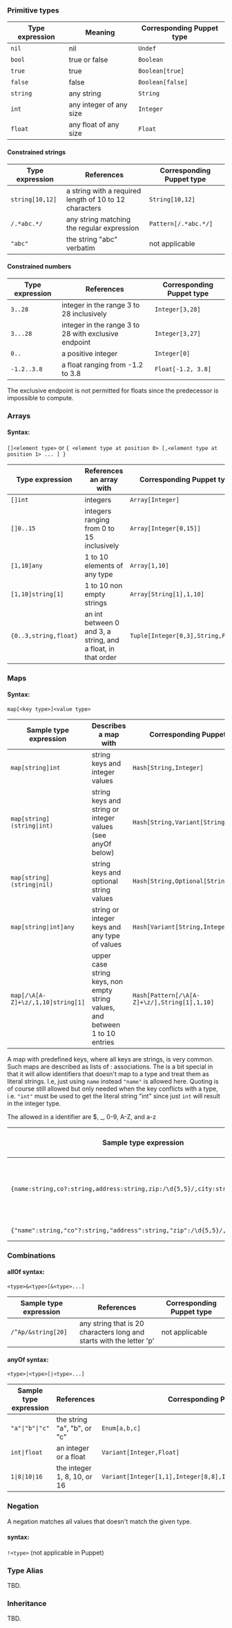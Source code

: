 ### Primitive types  
  
|Type expression|Meaning|Corresponding Puppet type|
|---------------|-------|-------------------------|
|`nil`|nil|`Undef`|
|`bool`|true or false|`Boolean`|
|`true`|true|`Boolean[true]`|
|`false`|false|`Boolean[false]`|
|`string`|any string|`String`|
|`int`|any integer of any size|`Integer`|
|`float`|any float of any size|`Float`|

#### Constrained strings

|Type expression|References|Corresponding Puppet type|
|---------------|----------|-------------------------|
|`string[10,12]`|a string with a required length of 10 to 12 characters|`String[10,12]`
|`/.*abc.*/`|any string matching the regular expression|`Pattern[/.*abc.*/]`
|`"abc"`|the string "abc" verbatim|not applicable|
  
#### Constrained numbers

|Type expression|References|Corresponding Puppet type|
|---------------|----------|-------------------------|
|`3..28`|integer in the range 3 to 28 inclusively|`Integer[3,28]`
|`3...28`|integer in the range 3 to 28 with exclusive endpoint|`Integer[3,27]`
|`0..`|a positive integer|`Integer[0]`
|`-1.2..3.8`|a float ranging from -1.2 to 3.8|`Float[-1.2, 3.8]` 

The exclusive endpoint is not permitted for floats since the predecessor is impossible to compute.
### Arrays
#### Syntax:
`[]<element type>` or `{ <element type at position 0> [,<element type at position 1> ... ] }`

|Type expression|References an array with|Corresponding Puppet type|
|---------------|------------------------|-------------------------|
|`[]int`|integers|`Array[Integer]`|
|`[]0..15`|integers ranging from 0 to 15 inclusively|`Array[Integer[0,15]]`|
|`[1,10]any`|1 to 10 elements of any type|`Array[1,10]`|
|`[1,10]string[1]`|1 to 10 non empty strings|`Array[String[1],1,10]`|
|`{0..3,string,float}`|an int between 0 and 3, a string, and a float, in that order|`Tuple[Integer[0,3],String,Float]`|

### Maps
#### Syntax:
`map[<key type>]<value type>`

|Sample type expression|Describes a map with|Corresponding Puppet type|
|----------------------|--------------------|-------------------------|
|`map[string]int`|string keys and integer values|`Hash[String,Integer]`|
|`map[string](string\|int)`|string keys and string or integer values (see anyOf below)|`Hash[String,Variant[String,Integer]]`|
|`map[string](string\|nil)`|string keys and optional string values|`Hash[String,Optional[String]]`|
|`map[string\|int]any`|string or integer keys and any type of values|`Hash[Variant[String,Integer],Any]`|
|`map[/\A[A-Z]+\z/,1,10]string[1]`|upper case string keys, non empty string values, and between 1 to 10 entries|`Hash[Pattern[/\A[A-Z]+\z/],String[1],1,10]`|

A map with predefined keys, where all keys are strings, is very common. Such maps are described as lists of <key>:<value>
associations. The <key> is a bit special in that it will allow identifiers that doesn't map to a type and treat them as
literal strings. I.e, just using `name` instead `"name"` is allowed here. Quoting is of course still allowed but only
needed when the key conflicts with a type, i.e. `"int"` must be used to get the literal string "int"
since just `int` will result in the integer type.

The allowed in a <key> identifier are $, _, 0-9, A-Z, and a-z

|Sample type expression|Describes a map with|Corresponding Puppet type|
|----------------------|--------------------|-------------------------|
|`{name:string,co?:string,address:string,zip:/\d{5,5}/,city:string}`|map with named and typed entries where "co" is optional|`Struct[name=>String,Optional[co]=>String,address=>String,zip=>Pattern[/\d{5,5}/],city=>String]`
|`{"name":string,"co"?:string,"address":string,"zip":/\d{5,5}/,"city":string}`|same as above|same as above

### Combinations
#### allOf syntax:
`<type>&<type>[&<type>...]`

|Sample type expression|References|Corresponding Puppet type|
|----------------------|----------|-------------------------|
|`/^Ap/&string[20]`|any string that is 20 characters long and starts with the letter 'p'|not applicable|

#### anyOf syntax:
`<type>|<type>[|<type>...]`

|Sample type expression|References|Corresponding Puppet type|
|----------------------|----------|-------------------------|
|`"a"\|"b"\|"c"`|the string "a", "b", or "c"|`Enum[a,b,c]`|
|`int\|float`|an integer or a float|`Variant[Integer,Float]`|
|`1\|8\|10\|16`|the integer 1, 8, 10, or 16|`Variant[Integer[1,1],Integer[8,8],Integer[10,10],Integer[16,16]]`|

### Negation
A negation matches all values that doesn't match the given type.
#### syntax:
`!<type>` (not applicable in Puppet)

### Type Alias
TBD.

### Inheritance
TBD.
